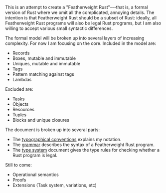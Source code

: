 This is an attempt to create a "Featherweight Rust"---that is, a
formal version of Rust where we omit all the complicated, annoying
details.  The intention is that Featherweight Rust should be a subset
of Rust: ideally, all Featherweight Rust programs will also be legal
Rust programs, but I am also willing to accept various small syntactic
differences.

The formal model will be broken up into several layers of increasing
complexity.  For now I am focusing on the core.  Included in the model are:

- Records
- Boxes, mutable and immutable
- Uniques, mutable and immutable
- Tags
- Pattern matching against tags
- Lambdas

Excluded are:

- Tasks
- Objects
- Resources
- Tuples
- Blocks and unique closures

The document is broken up into several parts:

- The [typographical conventions][tc] explains my notation.
- The [grammar][gr] describes the
  syntax of a Featherweight Rust program.
- The [type system][ts] document gives
  the type rules for checking whether a Rust program is legal.

Still to come:

- Operational semantics
- Proofs
- Extensions (Task system, variations, etc)

[tc]: rust-formal/blog/master/core/notation.md
[gr]: rust-formal/blob/master/core/grammar.md
[ts]: rust-formal/blob/master/core/typesys.md
